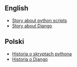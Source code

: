 ## English

- [Story about python scripts](docs/story.md)
- [Story about Django](docs/django_story.md)

## Polski

- [Historia o skryptach pythona](docs/historia.md)
- [Historia o Django](docs/django_historia.md)
